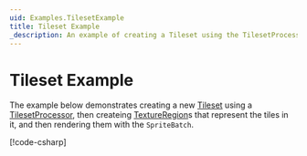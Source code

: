 ```yaml
---
uid: Examples.TilesetExample
title: Tileset Example
_description: An example of creating a Tileset using the TilesetProcessor.
---
```


# Tileset Example

The example below demonstrates creating a new [Tileset](<xref:MonoGame.Aseprite.Tilemaps.Tileset>) using a [TilesetProcessor](<xref:MonoGame.Aseprite.Content.Processors.TilesetProcessor>), then createing [TextureRegion](<xref:MonoGame.Aseprite.TextureRegion>)s that represent the tiles in it,  and then rendering them with the `SpriteBatch`.

[!code-csharp[](TilemapExample.cs?highlight=3-5,11,13-15,32,35,40-42,52-54)]
